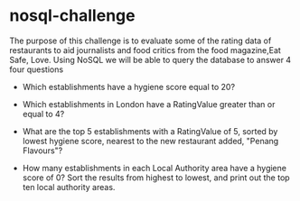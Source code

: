# nosql-challenge

The purpose of this challenge is to evaluate some of the rating data of restaurants to aid journalists and food critics from the food magazine,Eat Safe, Love.
Using NoSQL we will be able to query the database to answer 4 four questions


- Which establishments have a hygiene score equal to 20?

- Which establishments in London have a RatingValue greater than or equal to 4?

- What are the top 5 establishments with a RatingValue of 5, sorted by lowest hygiene score, nearest to the new restaurant added, "Penang Flavours"?

- How many establishments in each Local Authority area have a hygiene score of 0? Sort the results from highest to lowest, and print out the top ten local authority areas.


